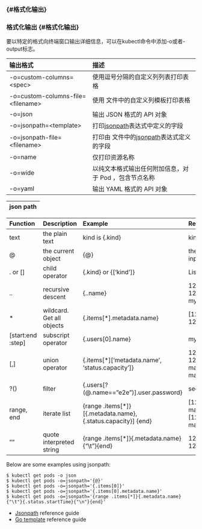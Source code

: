 ###  {#格式化输出}

### 格式化输出 {#格式化输出}

要以特定的格式向终端窗口输出详细信息，可以在kubectl命令中添加-o或者-output标志。

| 输出格式 | 描述 |
| :--- | :--- |
| -o=custom-columns=&lt;spec&gt; | 使用逗号分隔的自定义列列表打印表格 |
| -o=custom-columns-file=&lt;filename&gt; | 使用 文件中的自定义列模板打印表格 |
| -o=json | 输出 JSON 格式的 API 对象 |
| -o=jsonpath=&lt;template&gt; | 打印[jsonpath](https://kubernetes.io/docs/user-guide/jsonpath)表达式中定义的字段 |
| -o=jsonpath-file=&lt;filename&gt; | 打印由 文件中的[jsonpath](https://kubernetes.io/docs/user-guide/jsonpath)表达式定义的字段 |
| -o=name | 仅打印资源名称 |
| -o=wide | 以纯文本格式输出任何附加信息，对于 Pod ，包含节点名称 |
| -o=yaml | 输出 YAML 格式的 API 对象 |

| json path |
| :--- |


| Function | Description | Example | Result |
| :--- | :--- | :--- | :--- |
| text | the plain text | kind is {.kind} | kind is List |
| @ | the current object | {@} | the same as input |
| . or \[\] | child operator | {.kind} or {\[‘kind’\]} | List |
| .. | recursive descent | {..name} | 127.0.0.1 127.0.0.2 myself e2e |
| \* | wildcard. Get all objects | {.items\[\*\].metadata.name} | \[127.0.0.1 127.0.0.2\] |
| \[start:end :step\] | subscript operator | {.users\[0\].name} | myself |
| \[,\] | union operator | {.items\[\*\]\[‘metadata.name’, ‘status.capacity’\]} | 127.0.0.1 127.0.0.2 map\[cpu:4\] map\[cpu:8\] |
| ?\(\) | filter | {.users\[?\(@.name==”e2e”\)\].user.password} | secret |
| range, end | iterate list | {range .items\[\*\]}\[{.metadata.name}, {.status.capacity}\] {end} | \[127.0.0.1, map\[cpu:4\]\] \[127.0.0.2, map\[cpu:8\]\] |
| ”” | quote interpreted string | {range .items\[\*\]}{.metadata.name}{“\t”}{end} | 127.0.0.1 127.0.0.2 |

Below are some examples using jsonpath:

```
$ kubectl get pods -o json
$ kubectl get pods -o=jsonpath='{@}'
$ kubectl get pods -o=jsonpath='{.items[0]}'
$ kubectl get pods -o=jsonpath='{.items[0].metadata.name}'
$ kubectl get pods -o=jsonpath='{range .items[*]}{.metadata.name}{"\t"}{.status.startTime}{"\n"}{end}'
```



- [Jsonpath](https://kubernetes.io/docs/user-guide/jsonpath/) reference guide
- [Go template](https://golang.org/pkg/text/template/) reference guide

